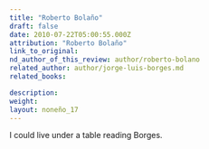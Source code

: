 ```yaml
---
title: "Roberto Bolaño"
draft: false
date: 2010-07-22T05:00:55.000Z
attribution: "Roberto Bolaño"
link_to_original:
nd_author_of_this_review: author/roberto-bolano
related_author: author/jorge-luis-borges.md
related_books:

description:
weight:
layout: noneño_17
---
```

I could live under a table reading Borges.

